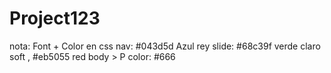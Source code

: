 # Project123

nota: Font + Color en css
nav: #043d5d Azul rey
slide: #68c39f verde claro soft , #eb5055 red
body > P color: #666
